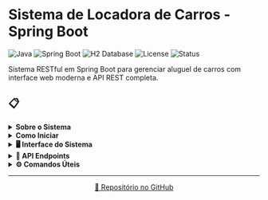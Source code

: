 # Sistema de Locadora de Carros - Spring Boot

![Java](https://img.shields.io/badge/Java-21-orange?style=flat&logo=openjdk)
![Spring Boot](https://img.shields.io/badge/Spring%20Boot-3.5.4-brightgreen?style=flat&logo=spring)
![H2 Database](https://img.shields.io/badge/Database-H2-blue?style=flat&logo=h2)
![License](https://img.shields.io/badge/License-MIT-yellow?style=flat)
![Status](https://img.shields.io/badge/Status-Active-success?style=flat)

Sistema RESTful em Spring Boot para gerenciar aluguel de carros com interface web moderna e API REST completa.

## 📋
<details>
<summary><strong>Sobre o Sistema</strong></summary>

### O que faz
- Cadastra veículos com modelo, valor e disponibilidade
- Controla aluguéis com cálculo automático de valores
- Interface web moderna + API REST

### Regras Básicas

**Carros:**
- Status: "Disponível" ou "Indisponível"
- Valor da diária = 0,5% do valor do carro
- Exemplo: Carro R$ 100.000 → Diária R$ 500

**Aluguéis:**
- Mínimo 1 dia
- Data início ≥ hoje, data fim > data início  
- Valor total = (Dias + 1) × Valor diária
- Carro fica indisponível quando alugado

### Tecnologias
- Java 21 + Spring Boot 3.5.4
- Banco H2 (em memória)
- Frontend: HTML + Tailwind CSS + JavaScript
- Arquitetura: MVC + Repository Pattern

</details>

<details>
<summary><strong>Como Iniciar</strong></summary>

### Pré-requisitos
- Java 21+ instalado
- Git

### Execução
```bash
# 1. Clonar projeto
git clone https://github.com/helxysa/aluguel-carro-java.git
cd aluguel-carro-java

# 2. Executar
./mvnw spring-boot:run     # Linux/Mac
# ou
mvnw.cmd spring-boot:run   # Windows
```

### Acessar
- **Interface Web**: http://localhost:8080/
- **API**: http://localhost:8080/api/carros
- **Documentação (Swagger)**: http://localhost:8080/swagger-ui.html

### Fluxo de Teste
1. Acesse a interface web
2. Cadastre alguns carros na aba "Carros"
3. Crie aluguéis na aba "Aluguéis" 
4. Veja os cálculos automáticos
5. Finalize aluguéis para liberar carros

### Banco de Dados (H2)
- URL: `jdbc:h2:mem:testdb`
- Usuário: `sa`
- Senha: (vazia)

</details>

<details>
<summary><strong>🖥️ Interface do Sistema</strong></summary>

### Tela de Carros
![Gestão de Carros](src/public/img/carros.png)

### Tela de Aluguéis
![Gestão de Aluguéis](src/public/img/aluguel.png)

</details>

<details>
<summary><strong>🔗 API Endpoints</strong></summary>

### Carros (`/api/carros`)
- `GET /carros` - Listar todos
- `POST /carros` - Criar carro
- `PUT /carros/{id}` - Atualizar
- `DELETE /carros/{id}` - Remover

### Aluguéis (`/api/alugueis`)
- `GET /alugueis` - Listar todos
- `GET /alugueis/ativos` - Apenas ativos
- `POST /alugueis/alugar` - Criar aluguel
- `PUT /alugueis/finalizar/{id}` - Finalizar
- `GET /alugueis/disponibilidade/{carroId}` - Verificar disponibilidade

</details>

<details>
<summary><strong>⚙️ Comandos Úteis</strong></summary>

```bash
# Compilar apenas
./mvnw compile

# Executar testes
./mvnw test

# Gerar JAR
./mvnw package

# Limpar build
./mvnw clean
```

### Estrutura do Projeto
```
demo/
├── src/main/java/projeto/demo/
│   ├── model/          # Entidades (Carro, Aluguel)
│   ├── repository/     # Acesso aos dados
│   ├── service/        # Lógica de negócio
│   └── controller/     # API REST
├── src/main/resources/
│   ├── static/         # Frontend
│   └── application.properties
└── pom.xml            # Dependências Maven
```

</details>

---

<div align="center">
  <a href="https://github.com/helxysa/aluguel-carro-java">🔗 Repositório no GitHub</a>
</div>